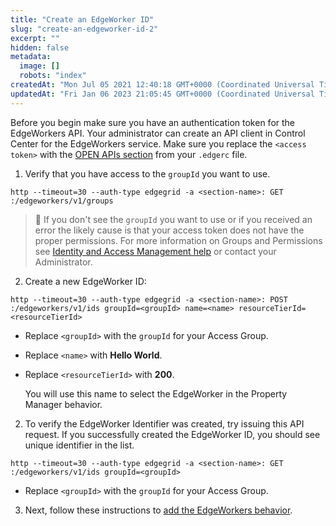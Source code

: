 ```yaml
---
title: "Create an EdgeWorker ID"
slug: "create-an-edgeworker-id-2"
excerpt: ""
hidden: false
metadata: 
  image: []
  robots: "index"
createdAt: "Mon Jul 05 2021 12:40:18 GMT+0000 (Coordinated Universal Time)"
updatedAt: "Fri Jan 06 2023 21:05:45 GMT+0000 (Coordinated Universal Time)"
---
```

Before you begin make sure you have an authentication token for the EdgeWorkers API. Your administrator can create an API client in Control Center for the EdgeWorkers service. Make sure you replace the `<access token>` with the <a href="https://techdocs.akamai.com/developer/docs/set-up-authentication-credentials">OPEN APIs section</a> from your `.edgerc` file.

1. Verify that you have access to the `groupId` you want to use.

```shell
http --timeout=30 --auth-type edgegrid -a <section-name>: GET :/edgeworkers/v1/groups
```

> 📘 If you don't see the `groupId` you want to use or if you received an error the likely cause is that your access token does not have the proper permissions. For more information on Groups and Permissions see <a href="https://techdocs.akamai.com/iam/docs">Identity and Access Management help</a> or contact your <Markdown src="../../../snippets/COMPANY_NICKNAME.mdx" /> Administrator.

2. Create a new EdgeWorker ID:

```shell
http --timeout=30 --auth-type edgegrid -a <section-name>: POST :/edgeworkers/v1/ids groupId=<groupId> name=<name> resourceTierId=<resourceTierId>
```

- Replace `<groupId>`  with the `groupId` for your Access Group.    

- Replace `<name>` with **Hello World**. 

- Replace `<resourceTierId>` with **200**. 

    You will use this name to select the EdgeWorker in the Property Manager behavior.

2. To verify the EdgeWorker Identifier was created, try issuing this API request. If you successfully created the EdgeWorker ID, you should see unique identifier in the list.

```shell
http --timeout=30 --auth-type edgegrid -a <section-name>: GET :/edgeworkers/v1/ids groupId=<groupId>
```

- Replace `<groupId>`  with the `groupId` for your Access Group.    

3. Next, follow these instructions to [add the EdgeWorkers behavior](add-the-edgeworkers-behavior-2.md).
